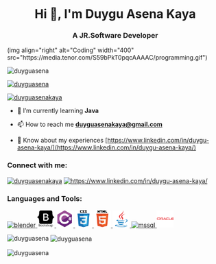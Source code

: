 <h1 align="center">Hi 👋, I'm Duygu Asena Kaya</h1>
<h3 align="center">A JR.Software Developer</h3>
(img align="right" alt="Coding" width="400" src="https://media.tenor.com/S59bPkT0pqcAAAAC/programming.gif")

<p align="left"> <img src="https://komarev.com/ghpvc/?username=duyguasena&label=Profile%20views&color=0e75b6&style=flat" alt="duyguasena" /> </p>

<p align="left"> <a href="https://github.com/ryo-ma/github-profile-trophy"><img src="https://github-profile-trophy.vercel.app/?username=duyguasena" alt="duyguasena" /></a> </p>

<p align="left"> <a href="https://twitter.com/duyguasenakaya" target="blank"><img src="https://img.shields.io/twitter/follow/duyguasenakaya?logo=twitter&style=for-the-badge" alt="duyguasenakaya" /></a> </p>

- 🌱 I’m currently learning **Java**

- 📫 How to reach me **duyguasenakaya@gmail.com**

- 📄 Know about my experiences [https://www.linkedin.com/in/duygu-asena-kaya/](https://www.linkedin.com/in/duygu-asena-kaya/)

<h3 align="left">Connect with me:</h3>
<p align="left">
<a href="https://twitter.com/duyguasenakaya" target="blank"><img align="center" src="https://raw.githubusercontent.com/rahuldkjain/github-profile-readme-generator/master/src/images/icons/Social/twitter.svg" alt="duyguasenakaya" height="30" width="40" /></a>
<a href="https://linkedin.com/in/https://www.linkedin.com/in/duygu-asena-kaya/" target="blank"><img align="center" src="https://raw.githubusercontent.com/rahuldkjain/github-profile-readme-generator/master/src/images/icons/Social/linked-in-alt.svg" alt="https://www.linkedin.com/in/duygu-asena-kaya/" height="30" width="40" /></a>
</p>

<h3 align="left">Languages and Tools:</h3>
<p align="left"> <a href="https://www.blender.org/" target="_blank" rel="noreferrer"> <img src="https://download.blender.org/branding/community/blender_community_badge_white.svg" alt="blender" width="40" height="40"/> </a> <a href="https://getbootstrap.com" target="_blank" rel="noreferrer"> <img src="https://raw.githubusercontent.com/devicons/devicon/master/icons/bootstrap/bootstrap-plain-wordmark.svg" alt="bootstrap" width="40" height="40"/> </a> <a href="https://www.w3schools.com/cs/" target="_blank" rel="noreferrer"> <img src="https://raw.githubusercontent.com/devicons/devicon/master/icons/csharp/csharp-original.svg" alt="csharp" width="40" height="40"/> </a> <a href="https://www.w3schools.com/css/" target="_blank" rel="noreferrer"> <img src="https://raw.githubusercontent.com/devicons/devicon/master/icons/css3/css3-original-wordmark.svg" alt="css3" width="40" height="40"/> </a> <a href="https://www.w3.org/html/" target="_blank" rel="noreferrer"> <img src="https://raw.githubusercontent.com/devicons/devicon/master/icons/html5/html5-original-wordmark.svg" alt="html5" width="40" height="40"/> </a> <a href="https://www.java.com" target="_blank" rel="noreferrer"> <img src="https://raw.githubusercontent.com/devicons/devicon/master/icons/java/java-original.svg" alt="java" width="40" height="40"/> </a> <a href="https://www.microsoft.com/en-us/sql-server" target="_blank" rel="noreferrer"> <img src="https://www.svgrepo.com/show/303229/microsoft-sql-server-logo.svg" alt="mssql" width="40" height="40"/> </a> <a href="https://www.oracle.com/" target="_blank" rel="noreferrer"> <img src="https://raw.githubusercontent.com/devicons/devicon/master/icons/oracle/oracle-original.svg" alt="oracle" width="40" height="40"/> </a> </p>

<p><img align="left" src="https://github-readme-stats.vercel.app/api/top-langs?username=duyguasena&show_icons=true&locale=en&layout=compact" alt="duyguasena" /></p>

<p>&nbsp;<img align="center" src="https://github-readme-stats.vercel.app/api?username=duyguasena&show_icons=true&locale=en" alt="duyguasena" /></p>

<p><img align="center" src="https://github-readme-streak-stats.herokuapp.com/?user=duyguasena&" alt="duyguasena" /></p>

